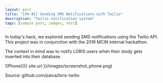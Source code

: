 ```yaml
---
layout: post
title: "[FH #2] Sending SMS Notifications with Twilio"
description: "Twilio notification system"
tags: [sample post, images, test]
---
```


In today's hack, we explored sending SMS notifications using the Twilio API. This project
was in conjunction with the 2016 MCIN internal hackathon.

The context in mind was to notify LORIS users when their study gets inserted into
their database.

![Phone]({{ site.url }}/images/screenshot_phone.png)

Source: github.com/paiva/loris-twilio
